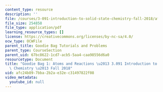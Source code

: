 ```yaml
---
content_type: resource
description: ''
file: /courses/3-091-introduction-to-solid-state-chemistry-fall-2018/afc24b897bba2b2ae32ec31497822f08_MIT3_091F18_GB1.pdf
file_size: 254858
file_type: application/pdf
learning_resource_types: []
license: https://creativecommons.org/licenses/by-nc-sa/4.0/
ocw_type: OCWFile
parent_title: Goodie Bag Tutorials and Problems
parent_type: CourseSection
parent_uid: 67bc8622-1cd7-acb5-5aa4-caa98556d6a0
resourcetype: Document
title: "Goodie Bag 1: Atoms and Reactions \u2013 3.091 Introduction to Solid-State\
  \ Chemistry \u2013 Fall 2018"
uid: afc24b89-7bba-2b2a-e32e-c31497822f08
video_metadata:
  youtube_id: null
---
```

